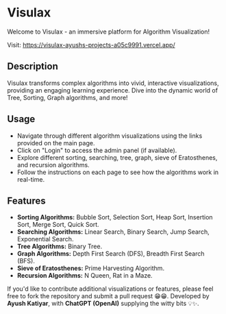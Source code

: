 # Visulax

Welcome to Visulax - an immersive platform for Algorithm Visualization!

Visit: https://visulax-ayushs-projects-a05c9991.vercel.app/

## Description

Visulax transforms complex algorithms into vivid, interactive visualizations, providing an engaging learning experience. Dive into the dynamic world of Tree, Sorting, Graph algorithms, and more!

## Usage

- Navigate through different algorithm visualizations using the links provided on the main page.
- Click on "Login" to access the admin panel (if available).
- Explore different sorting, searching, tree, graph, sieve of Eratosthenes, and recursion algorithms.
- Follow the instructions on each page to see how the algorithms work in real-time.

## Features

- **Sorting Algorithms:** Bubble Sort, Selection Sort, Heap Sort, Insertion Sort, Merge Sort, Quick Sort.
- **Searching Algorithms:** Linear Search, Binary Search, Jump Search, Exponential Search.
- **Tree Algorithms:** Binary Tree.
- **Graph Algorithms:** Depth First Search (DFS), Breadth First Search (BFS).
- **Sieve of Eratosthenes:** Prime Harvesting Algorithm.
- **Recursion Algorithms:** N Queen, Rat in a Maze.


If you'd like to contribute additional visualizations or features, please feel free to fork the repository and submit a pull request 😁😁.
Developed by **Ayush Katiyar**, with **ChatGPT (OpenAI)** supplying the witty bits 💡✨.

